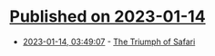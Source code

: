 # [Published on 2023-01-14](index.md)

* [2023-01-14, 03:49:07](https://news.ycombinator.com/item?id=34377227) - [The Triumph of Safari](https://www.magiclasso.co/insights/triumph-of-safari/)
